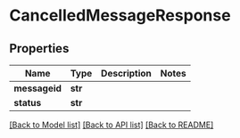 # CancelledMessageResponse

## Properties
Name | Type | Description | Notes
------------ | ------------- | ------------- | -------------
**messageid** | **str** |  | 
**status** | **str** |  | 

[[Back to Model list]](../README.md#documentation-for-models) [[Back to API list]](../README.md#documentation-for-api-endpoints) [[Back to README]](../README.md)


